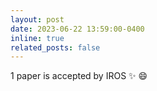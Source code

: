 ```yaml
---
layout: post
date: 2023-06-22 13:59:00-0400
inline: true
related_posts: false
---
```


1 paper is accepted by IROS :sparkles: :smile:
